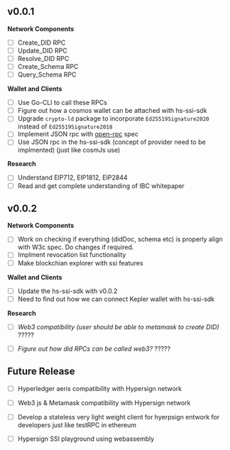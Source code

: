 ## v0.0.1

**Network Components**

- [ ] Create_DID RPC
- [ ] Update_DID RPC
- [ ] Resolve_DID RPC
- [ ] Create_Schema RPC
- [ ] Query_Schema RPC

**Wallet and Clients**

- [ ] Use Go-CLI to call these RPCs
- [ ] Figure out how a cosmos wallet can be attached with hs-ssi-sdk
- [ ] Upgrade `crypto-ld` package to incorporate `Ed25519Signature2020` instead of `Ed25519Signature2018`
- [ ] Implement JSON rpc with [open-rpc](https://open-rpc.org/) spec 
- [ ] Use JSON rpc in the hs-ssi-sdk (concept of provider need to be implmented) (just like cosmJs use)

**Research**

- [ ] Understand EIP712, EIP1812, EIP2844
- [ ] Read and get complete understanding of IBC whitepaper

## v0.0.2

**Network Components**

- [ ] Work on checking if everything (didDoc, schema etc) is properly align with W3c spec. Do changes if required. 
- [ ] Implment revocation list functionality 
- [ ] Make blockchian explorer with ssi features

**Wallet and Clients**

- [ ] Update the hs-ssi-sdk with v0.0.2
- [ ] Need to find out how we can connect Kepler wallet with hs-ssi-sdk

**Research**

- [ ] _Web3 compatibility  (user should be able to metamask to create DID)_ ?????
- [ ] _Figure out how did RPCs can be called web3?_ ?????


## Future Release

- [ ] Hyperledger aeris compatibility with  Hypersign network
- [ ] Web3 js & Metamask compatibility with Hypersign network 
- [ ] Develop a stateless very light weight client for hyerpsign entwork for developers just like testRPC in ethereum
- [ ] Hypersign SSI playground using webassembly 



